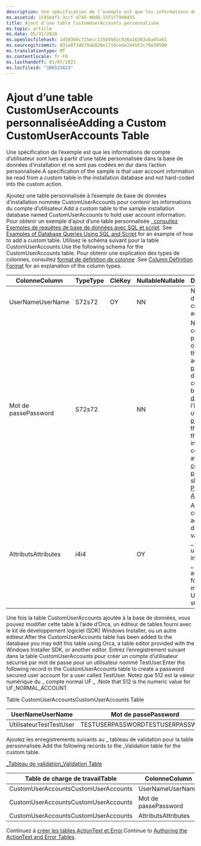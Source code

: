 ```yaml
---
description: Une spécification de l’exemple est que les informations de compte d’utilisateur sont lues à partir d’une table personnalisée dans la base de données d’installation et ne sont pas codées en dur dans l’action personnalisée.
ms.assetid: 1545b4f1-3ccf-4745-90d8-15f1f79d8455
title: Ajout d’une table CustomUserAccounts personnalisée
ms.topic: article
ms.date: 05/31/2018
ms.openlocfilehash: 1d58366c725ecc135b9583c926a16383a5ad5a01
ms.sourcegitcommit: 831e8f3db78ab820e1710cede244553c70e50500
ms.translationtype: MT
ms.contentlocale: fr-FR
ms.lasthandoff: 01/07/2021
ms.locfileid: "106525023"
---
```

# <a name="adding-a-custom-customuseraccounts-table"></a><span data-ttu-id="316ec-103">Ajout d’une table CustomUserAccounts personnalisée</span><span class="sxs-lookup"><span data-stu-id="316ec-103">Adding a Custom CustomUserAccounts Table</span></span>

<span data-ttu-id="316ec-104">Une spécification de l’exemple est que les informations de compte d’utilisateur sont lues à partir d’une table personnalisée dans la base de données d’installation et ne sont pas codées en dur dans l’action personnalisée.</span><span class="sxs-lookup"><span data-stu-id="316ec-104">A specification of the sample is that user account information be read from a custom table in the installation database and not hard-coded into the custom action.</span></span>

<span data-ttu-id="316ec-105">Ajoutez une table personnalisée à l’exemple de base de données d’installation nommée CustomUserAccounts pour contenir les informations du compte d’utilisateur.</span><span class="sxs-lookup"><span data-stu-id="316ec-105">Add a custom table to the sample installation database named CustomUserAccounts to hold user account information.</span></span> <span data-ttu-id="316ec-106">Pour obtenir un exemple d’ajout d’une table personnalisée [, consultez Exemples de requêtes de base de données avec SQL et script](examples-of-database-queries-using-sql-and-script.md) .</span><span class="sxs-lookup"><span data-stu-id="316ec-106">See [Examples of Database Queries Using SQL and Script](examples-of-database-queries-using-sql-and-script.md) for an example of how to add a custom table.</span></span> <span data-ttu-id="316ec-107">Utilisez le schéma suivant pour la table CustomUserAccounts.</span><span class="sxs-lookup"><span data-stu-id="316ec-107">Use the following schema for the CustomUserAccounts table.</span></span> <span data-ttu-id="316ec-108">Pour obtenir une explication des types de colonnes, consultez [format de définition de colonne](column-definition-format.md) .</span><span class="sxs-lookup"><span data-stu-id="316ec-108">See [Column Definition Format](column-definition-format.md) for an explanation of the column types.</span></span>



| <span data-ttu-id="316ec-109">Colonne</span><span class="sxs-lookup"><span data-stu-id="316ec-109">Column</span></span>     | <span data-ttu-id="316ec-110">Type</span><span class="sxs-lookup"><span data-stu-id="316ec-110">Type</span></span> | <span data-ttu-id="316ec-111">Clé</span><span class="sxs-lookup"><span data-stu-id="316ec-111">Key</span></span> | <span data-ttu-id="316ec-112">Nullable</span><span class="sxs-lookup"><span data-stu-id="316ec-112">Nullable</span></span> | <span data-ttu-id="316ec-113">Description</span><span class="sxs-lookup"><span data-stu-id="316ec-113">Description</span></span>                                                                                                                                                                                                                                                                                                |
|------------|------|-----|----------|------------------------------------------------------------------------------------------------------------------------------------------------------------------------------------------------------------------------------------------------------------------------------------------------------------|
| <span data-ttu-id="316ec-114">UserName</span><span class="sxs-lookup"><span data-stu-id="316ec-114">UserName</span></span>   | <span data-ttu-id="316ec-115">S72</span><span class="sxs-lookup"><span data-stu-id="316ec-115">s72</span></span>  | <span data-ttu-id="316ec-116">O</span><span class="sxs-lookup"><span data-stu-id="316ec-116">Y</span></span>   | <span data-ttu-id="316ec-117">N</span><span class="sxs-lookup"><span data-stu-id="316ec-117">N</span></span>        | <span data-ttu-id="316ec-118">Nom du compte d’utilisateur en cours de création.</span><span class="sxs-lookup"><span data-stu-id="316ec-118">Name of user account being created.</span></span>                                                                                                                                                                                                                                                                        |
| <span data-ttu-id="316ec-119">Mot de passe</span><span class="sxs-lookup"><span data-stu-id="316ec-119">Password</span></span>   | <span data-ttu-id="316ec-120">S72</span><span class="sxs-lookup"><span data-stu-id="316ec-120">s72</span></span>  |     | <span data-ttu-id="316ec-121">N</span><span class="sxs-lookup"><span data-stu-id="316ec-121">N</span></span>        | <span data-ttu-id="316ec-122">Nom de la propriété contenant le mot de passe du compte.</span><span class="sxs-lookup"><span data-stu-id="316ec-122">Name of property containing the password for the account.</span></span> <span data-ttu-id="316ec-123">Il s’agit d’une [propriété publique](public-properties.md) définie sur la ligne de commande ou par le biais d’un [contrôle d’édition](edit-control.md) dans l’interface utilisateur.</span><span class="sxs-lookup"><span data-stu-id="316ec-123">This is a [public property](public-properties.md) set on the command line or through an [edit control](edit-control.md) in the user interface.</span></span> <span data-ttu-id="316ec-124">Ce contrôle d’édition doit avoir l' [attribut de contrôle de mot de passe](password-control-attribute.md).</span><span class="sxs-lookup"><span data-stu-id="316ec-124">This edit control should have the [Password Control Attribute](password-control-attribute.md).</span></span> |
| <span data-ttu-id="316ec-125">Attributs</span><span class="sxs-lookup"><span data-stu-id="316ec-125">Attributes</span></span> | <span data-ttu-id="316ec-126">i4</span><span class="sxs-lookup"><span data-stu-id="316ec-126">i4</span></span>   |     | <span data-ttu-id="316ec-127">O</span><span class="sxs-lookup"><span data-stu-id="316ec-127">Y</span></span>        | <span data-ttu-id="316ec-128">Attributs du compte.</span><span class="sxs-lookup"><span data-stu-id="316ec-128">Attributes for account.</span></span> <span data-ttu-id="316ec-129">Celles-ci sont définies en tant que valeurs **DWORD** pour le \_ membre indicateurs usri1 de la \_ structure informations utilisateur \_ 1.</span><span class="sxs-lookup"><span data-stu-id="316ec-129">These are defined as the **DWORD** values for the usri1\_flags member of the USER\_INFO\_1 structure.</span></span>                                                                                                                                                                              |



 

<span data-ttu-id="316ec-130">Une fois la table CustomUserAccounts ajoutée à la base de données, vous pouvez modifier cette table à l’aide d’Orca, un éditeur de tables fourni avec le kit de développement logiciel (SDK) Windows Installer, ou un autre éditeur.</span><span class="sxs-lookup"><span data-stu-id="316ec-130">After the CustomUserAccounts table has been added to the database you may edit this table using Orca, a table editor provided with the Windows Installer SDK, or another editor.</span></span> <span data-ttu-id="316ec-131">Entrez l’enregistrement suivant dans la table CustomUserAccounts pour créer un compte d’utilisateur sécurisé par mot de passe pour un utilisateur nommé TestUser.</span><span class="sxs-lookup"><span data-stu-id="316ec-131">Enter the following record in the CustomUserAccounts table to create a password secured user account for a user called TestUser.</span></span> <span data-ttu-id="316ec-132">Notez que 512 est la valeur numérique du \_ compte normal UF \_ .</span><span class="sxs-lookup"><span data-stu-id="316ec-132">Note that 512 is the numeric value for UF\_NORMAL\_ACCOUNT.</span></span>

<span data-ttu-id="316ec-133">Table CustomUserAccounts</span><span class="sxs-lookup"><span data-stu-id="316ec-133">CustomUserAccounts Table</span></span>



| <span data-ttu-id="316ec-134">UserName</span><span class="sxs-lookup"><span data-stu-id="316ec-134">UserName</span></span> | <span data-ttu-id="316ec-135">Mot de passe</span><span class="sxs-lookup"><span data-stu-id="316ec-135">Password</span></span>         | <span data-ttu-id="316ec-136">Attributs</span><span class="sxs-lookup"><span data-stu-id="316ec-136">Attributes</span></span> |
|----------|------------------|------------|
| <span data-ttu-id="316ec-137">UtilisateurTest</span><span class="sxs-lookup"><span data-stu-id="316ec-137">TestUser</span></span> | <span data-ttu-id="316ec-138">TESTUSERPASSWORD</span><span class="sxs-lookup"><span data-stu-id="316ec-138">TESTUSERPASSWORD</span></span> | <span data-ttu-id="316ec-139">512</span><span class="sxs-lookup"><span data-stu-id="316ec-139">512</span></span>        |



 

<span data-ttu-id="316ec-140">Ajoutez les enregistrements suivants au \_ tableau de validation pour la table personnalisée.</span><span class="sxs-lookup"><span data-stu-id="316ec-140">Add the following records to the \_Validation table for the custom table.</span></span>

[<span data-ttu-id="316ec-141">\_Tableau de validation</span><span class="sxs-lookup"><span data-stu-id="316ec-141">\_Validation Table</span></span>](-validation-table.md)



| <span data-ttu-id="316ec-142">Table de charge de travail</span><span class="sxs-lookup"><span data-stu-id="316ec-142">Table</span></span>              | <span data-ttu-id="316ec-143">Colonne</span><span class="sxs-lookup"><span data-stu-id="316ec-143">Column</span></span>     | <span data-ttu-id="316ec-144">Nullable</span><span class="sxs-lookup"><span data-stu-id="316ec-144">Nullable</span></span> | <span data-ttu-id="316ec-145">MinValue</span><span class="sxs-lookup"><span data-stu-id="316ec-145">MinValue</span></span> | <span data-ttu-id="316ec-146">MaxValue</span><span class="sxs-lookup"><span data-stu-id="316ec-146">MaxValue</span></span>   | <span data-ttu-id="316ec-147">Keytable</span><span class="sxs-lookup"><span data-stu-id="316ec-147">KeyTable</span></span> | <span data-ttu-id="316ec-148">KeyColumn</span><span class="sxs-lookup"><span data-stu-id="316ec-148">KeyColumn</span></span> | <span data-ttu-id="316ec-149">Category</span><span class="sxs-lookup"><span data-stu-id="316ec-149">Category</span></span>                     | <span data-ttu-id="316ec-150">Définissez</span><span class="sxs-lookup"><span data-stu-id="316ec-150">Set</span></span> | <span data-ttu-id="316ec-151">Description</span><span class="sxs-lookup"><span data-stu-id="316ec-151">Description</span></span> |
|--------------------|------------|----------|----------|------------|----------|-----------|------------------------------|-----|-------------|
| <span data-ttu-id="316ec-152">CustomUserAccounts</span><span class="sxs-lookup"><span data-stu-id="316ec-152">CustomUserAccounts</span></span> | <span data-ttu-id="316ec-153">UserName</span><span class="sxs-lookup"><span data-stu-id="316ec-153">UserName</span></span>   | <span data-ttu-id="316ec-154">N</span><span class="sxs-lookup"><span data-stu-id="316ec-154">N</span></span>        |          |            |          |           | [<span data-ttu-id="316ec-155">Text</span><span class="sxs-lookup"><span data-stu-id="316ec-155">Text</span></span>](text.md)             |     |             |
| <span data-ttu-id="316ec-156">CustomUserAccounts</span><span class="sxs-lookup"><span data-stu-id="316ec-156">CustomUserAccounts</span></span> | <span data-ttu-id="316ec-157">Mot de passe</span><span class="sxs-lookup"><span data-stu-id="316ec-157">Password</span></span>   | <span data-ttu-id="316ec-158">N</span><span class="sxs-lookup"><span data-stu-id="316ec-158">N</span></span>        |          |            |          |           | [<span data-ttu-id="316ec-159">Identificateur</span><span class="sxs-lookup"><span data-stu-id="316ec-159">Identifier</span></span>](identifier.md) |     |             |
| <span data-ttu-id="316ec-160">CustomUserAccounts</span><span class="sxs-lookup"><span data-stu-id="316ec-160">CustomUserAccounts</span></span> | <span data-ttu-id="316ec-161">Attributs</span><span class="sxs-lookup"><span data-stu-id="316ec-161">Attributes</span></span> | <span data-ttu-id="316ec-162">O</span><span class="sxs-lookup"><span data-stu-id="316ec-162">Y</span></span>        | <span data-ttu-id="316ec-163">0</span><span class="sxs-lookup"><span data-stu-id="316ec-163">0</span></span>        | <span data-ttu-id="316ec-164">2147483647</span><span class="sxs-lookup"><span data-stu-id="316ec-164">2147483647</span></span> |          |           | <span data-ttu-id="316ec-165">null</span><span class="sxs-lookup"><span data-stu-id="316ec-165">null</span></span>                         |     |             |



 

<span data-ttu-id="316ec-166">Continuez à [créer les tables ActionText et Error](authoring-the-actiontext-and-error-tables.md).</span><span class="sxs-lookup"><span data-stu-id="316ec-166">Continue to [Authoring the ActionText and Error Tables](authoring-the-actiontext-and-error-tables.md).</span></span>

 

 



